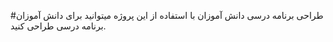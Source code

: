 #طراحی برنامه درسی دانش آموزان
با استفاده از این پروژه میتوانید برای دانش آموزان برنامه درسی طراحی کنید.
